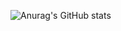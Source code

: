 ![Anurag's GitHub stats](https://github-readme-stats.vercel.app/api?username=bok-h22&show_icons=true&theme=default)

